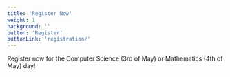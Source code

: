 ```yaml
---
title: 'Register Now'
weight: 1
background: ''
button: 'Register'
buttonLink: 'registration/'
---
```


Register now for the Computer Science (3rd of May) or Mathematics (4th of May) day!
